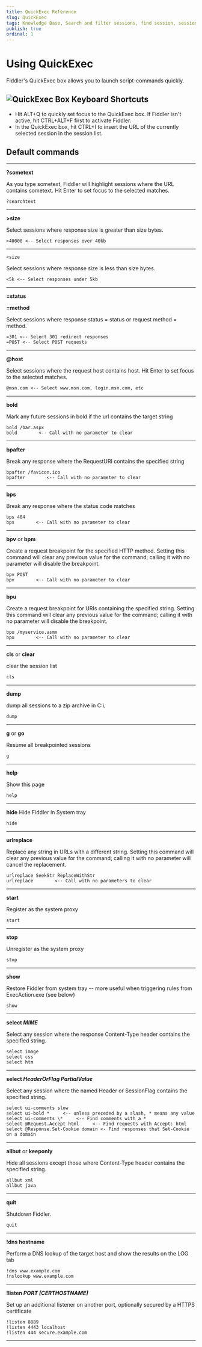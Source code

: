 ```yaml
---
title: QuickExec Reference
slug: QuickExec
tags: Knowledge Base, Search and filter sessions, find session, session list, HTTP session, https session, ftp session, requests, responses, QuickExec, FiddlerScript, breakpoint, highlight
publish: true
ordinal: 1
---
```


Using QuickExec
===============

Fiddler's QuickExec box allows you to launch script-commands quickly.

 ![QuickExec Box][1]
Keyboard Shortcuts
------------------

+ Hit ALT+Q to quickly set focus to the QuickExec box.  If Fiddler isn't active, hit CTRL+ALT+F first to activate Fiddler.
+ In the QuickExec box, hit CTRL+I to insert the URL of the currently selected session in the session list.







Default commands
----------------

* * *
		
**?sometext**	

As you type sometext, Fiddler will highlight sessions where the URL contains sometext.  Hit Enter to set focus to the selected matches.	

	?searchtext

* * *

**>size**	

Select sessions where response size is greater than size bytes.	

	>40000 <-- Select responses over 40kb

* * *

	<size	

Select sessions where response size is less than size bytes.	

	<5k <-- Select responses under 5kb

* * *

**=status**

**=method**	

Select sessions where response status = status or request method = method.	

	=301 <-- Select 301 redirect responses
	=POST <-- Select POST requests

* * *

**@host**

Select sessions where the request host contains host.  Hit Enter to set focus to the selected matches.	

	@msn.com <-- Select www.msn.com, login.msn.com, etc

* * *

**bold**	

Mark any future sessions in bold if the url contains the target string	

	bold /bar.aspx
	bold        <-- Call with no parameter to clear

* * *

**bpafter**	

Break any response where the RequestURI contains the specified string	

	bpafter /favicon.ico 
	bpafter        <-- Call with no parameter to clear

* * *

**bps**	

Break any response where the status code matches	

	bps 404
	bps        <-- Call with no parameter to clear

* * *

**bpv** or **bpm**

Create a request breakpoint for the specified HTTP method.  Setting this command will clear any previous value for the command; calling it with no parameter will disable the breakpoint.	

	bpv POST
	bpv        <-- Call with no parameter to clear

* * *

**bpu**	

Create a request breakpoint for URIs containing the specified string.  Setting this command will clear any previous value for the command; calling it with no parameter will disable the breakpoint.	

	bpu /myservice.asmx
	bpu        <-- Call with no parameter to clear

* * *

**cls** or **clear**	

clear the session list	

	cls

* * *

**dump**	

dump all sessions to a zip archive in C:\	

	dump

* * *

**g** or **go**	

Resume all breakpointed sessions	

	g

* * *

**help**	

Show this page	

	help

* * *

**hide**	Hide Fiddler in System tray	

	hide

* * *

**urlreplace**	

Replace any string in URLs with a different string.  Setting this command will clear any previous value for the command; calling it with no parameter will cancel the replacement.	

	urlreplace SeekStr ReplaceWithStr
	urlreplace        <-- Call with no parameters to clear

* * *

**start**	

Register as the system proxy	

	start

* * *

**stop**	

Unregister as the system proxy	

	stop

* * *

**show**	

Restore Fiddler from system tray -- more useful when triggering rules from ExecAction.exe (see below)	

	show

* * *

**select *MIME***	

Select any session where the response Content-Type header contains the specified string.	

	select image
	select css
	select htm

* * *

**select *HeaderOrFlag PartialValue***

Select any session where the named Header or SessionFlag contains the specified string.	

	select ui-comments slow
	select ui-bold *     <-- unless preceded by a slash, * means any value
	select ui-comments \*     <-- Find comments with a *
	select @Request.Accept html     <-- Find requests with Accept: html
	select @Response.Set-Cookie domain <- Find responses that Set-Cookie on a domain

* * *

**allbut** or **keeponly**	

Hide all sessions except those where Content-Type header contains the specified string.	

	allbut xml
	allbut java

* * *

**quit**	

Shutdown Fiddler.	

	quit

* * *

**!dns hostname**

Perform a DNS lookup of the target host and show the results on the LOG tab	

	!dns www.example.com
	!nslookup www.example.com

* * *

**!listen *PORT [CERTHOSTNAME]***	

Set up an additional listener on another port, optionally secured by a HTTPS certificate	

	!listen 8889
	!listen 4443 localhost
	!listen 444 secure.example.com

* * *

[1]: ../images/QuickExecReference/QuickExecBox.png
